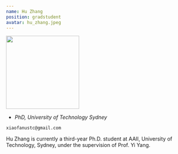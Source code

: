 ```yaml
---
name: Hu Zhang
position: gradstudent
avatar: hu_zhang.jpeg
---
```


<img width="200" src="{{site.baseurl}}/images/people/{{page.avatar}}" data-action="zoom">

- _PhD, University of Technology Sydney_<br>
<!--- _Science coach. Collaborator. Transdisciplinary optimist._-->

<i class="fa fa-envelope-o"></i> `xiaofanustc@gmail.com`

Hu Zhang is currently a third-year Ph.D. student at AAII, University of Technology, Sydney, under the supervision of Prof. Yi Yang.
